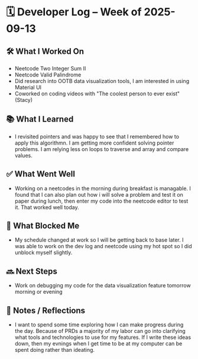 # 🗓️ Developer Log – Week of 2025-09-13

## 🛠 What I Worked On
- Neetcode Two Integer Sum II
- Neetcode Valid Palindrome
- Did research into OOTB data visualization tools, I am interested in using Material UI 
- Coworked on coding videos with "The coolest person to ever exist" (Stacy)

## 📚 What I Learned
- I revisited pointers and was happy to see that I remembered how to apply this algorithmn. I am getting more confident solving pointer problems. I am relying less on loops to traverse and array and compare values. 

## ✅ What Went Well
- Working on a neetcodes in the morning during breakfast is managable. I found that I can also plan out how i will solve a problem and test it on paper during lunch, then enter my code into the neetcode editor to test it. That worked well today. 

## 🚧 What Blocked Me
- My schedule changed at work so I will be getting back to base later. I was able to work on the dev log and neetcode using my hot spot so I did unblock myself slightly. 

## 🔜 Next Steps
- Work on debugging my code for the data visualization feature tomorrow morning or evening

## 📝 Notes / Reflections
- I want to spend some time exploring how I can make progress during the day. Because of PRDs a majority of my labor can go into clarifying what tools and technologies to use for my features. If I write these ideas down, then my evnings when I get time to be at my computer can be spent doing rather than ideating. 